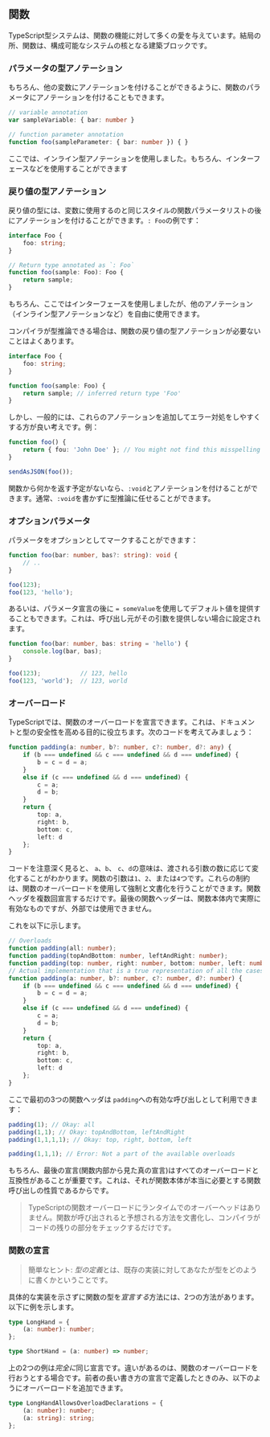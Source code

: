 ## 関数
TypeScript型システムは、関数の機能に対して多くの愛を与えています。結局の所、関数は、構成可能なシステムの核となる建築ブロックです。

### パラメータの型アノテーション
もちろん、他の変数にアノテーションを付けることができるように、関数のパラメータにアノテーションを付けることもできます。

```ts
// variable annotation
var sampleVariable: { bar: number }

// function parameter annotation
function foo(sampleParameter: { bar: number }) { }
```

ここでは、インライン型アノテーションを使用しました。もちろん、インターフェースなどを使用することができます

### 戻り値の型アノテーション

戻り値の型には、変数に使用するのと同じスタイルの関数パラメータリストの後にアノテーションを付けることができます。`: Foo`の例です：

```ts
interface Foo {
    foo: string;
}

// Return type annotated as `: Foo`
function foo(sample: Foo): Foo {
    return sample;
}
```

もちろん、ここではインターフェースを使用しましたが、他のアノテーション（インライン型アノテーションなど）を自由に使用できます。

コンパイラが型推論できる場合は、関数の戻り値の型アノテーションが必要ないことはよくあります。

```ts
interface Foo {
    foo: string;
}

function foo(sample: Foo) {
    return sample; // inferred return type 'Foo'
}
```

しかし、一般的には、これらのアノテーションを追加してエラー対処をしやすくする方が良い考えです。例：

```ts
function foo() {
    return { fou: 'John Doe' }; // You might not find this misspelling of `foo` till it's too late
}

sendAsJSON(foo());
```

関数から何かを返す予定がないなら、`:void`とアノテーションを付けることができます。通常、`:void`を書かずに型推論に任せることができます。

### オプションパラメータ
パラメータをオプションとしてマークすることができます：

```ts
function foo(bar: number, bas?: string): void {
    // ..
}

foo(123);
foo(123, 'hello');
```

あるいは、パラメータ宣言の後に `= someValue`を使用してデフォルト値を提供することもできます。これは、呼び出し元がその引数を提供しない場合に設定されます。

```ts
function foo(bar: number, bas: string = 'hello') {
    console.log(bar, bas);
}

foo(123);           // 123, hello
foo(123, 'world');  // 123, world
```

### オーバーロード
TypeScriptでは、関数のオーバーロードを宣言できます。これは、ドキュメントと型の安全性を高める目的に役立ちます。次のコードを考えてみましょう：

```ts
function padding(a: number, b?: number, c?: number, d?: any) {
    if (b === undefined && c === undefined && d === undefined) {
        b = c = d = a;
    }
    else if (c === undefined && d === undefined) {
        c = a;
        d = b;
    }
    return {
        top: a,
        right: b,
        bottom: c,
        left: d
    };
}
```

コードを注意深く見ると、 `a`、`b`、 `c`、`d`の意味は、渡される引数の数に応じて変化することがわかります。関数の引数は`1`、`2`、または`4`つです。これらの制約は、関数のオーバーロードを使用して強制と文書化を行うことができます。関数ヘッダを複数回宣言するだけです。最後の関数ヘッダーは、関数本体内で実際に有効なものですが、外部では使用できません。

これを以下に示します。

```ts
// Overloads
function padding(all: number);
function padding(topAndBottom: number, leftAndRight: number);
function padding(top: number, right: number, bottom: number, left: number);
// Actual implementation that is a true representation of all the cases the function body needs to handle
function padding(a: number, b?: number, c?: number, d?: number) {
    if (b === undefined && c === undefined && d === undefined) {
        b = c = d = a;
    }
    else if (c === undefined && d === undefined) {
        c = a;
        d = b;
    }
    return {
        top: a,
        right: b,
        bottom: c,
        left: d
    };
}
```

ここで最初の3つの関数ヘッダは `padding`への有効な呼び出しとして利用できます：

```ts
padding(1); // Okay: all
padding(1,1); // Okay: topAndBottom, leftAndRight
padding(1,1,1,1); // Okay: top, right, bottom, left

padding(1,1,1); // Error: Not a part of the available overloads
```

もちろん、最後の宣言(関数内部から見た真の宣言)はすべてのオーバーロードと互換性があることが重要です。これは、それが関数本体が本当に必要とする関数呼び出しの性質であるからです。

> TypeScriptの関数オーバーロードにランタイムでのオーバーヘッドはありません。関数が呼び出されると予想される方法を文書化し、コンパイラがコードの残りの部分をチェックするだけです。

### 関数の宣言

> 簡単なヒント: *型の定義*とは、既存の実装に対してあなたが型をどのように書くかということです。

具体的な実装を示さずに関数の型を*宣言する*方法には、2つの方法があります。以下に例を示します。

```ts
type LongHand = {
    (a: number): number;
};

type ShortHand = (a: number) => number;
```

上の2つの例は*完全に*同じ宣言です。違いがあるのは、関数のオーバーロードを行おうとする場合です。前者の長い書き方の宣言で定義したときのみ、以下のようにオーバーロードを追加できます。

```ts
type LongHandAllowsOverloadDeclarations = {
    (a: number): number;
    (a: string): string;
};
```
